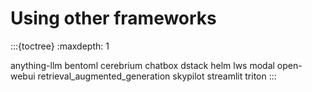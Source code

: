# Using other frameworks

:::{toctree}
:maxdepth: 1

anything-llm
bentoml
cerebrium
chatbox
dstack
helm
lws
modal
open-webui
retrieval_augmented_generation
skypilot
streamlit
triton
:::
